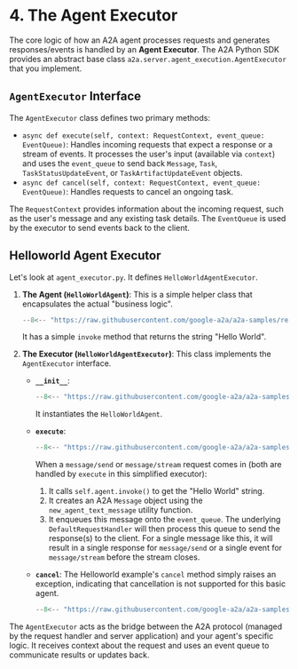 # 4. The Agent Executor

The core logic of how an A2A agent processes requests and generates responses/events is handled by an **Agent Executor**. The A2A Python SDK provides an abstract base class `a2a.server.agent_execution.AgentExecutor` that you implement.

## `AgentExecutor` Interface

The `AgentExecutor` class defines two primary methods:

- `async def execute(self, context: RequestContext, event_queue: EventQueue)`: Handles incoming requests that expect a response or a stream of events. It processes the user's input (available via `context`) and uses the `event_queue` to send back `Message`, `Task`, `TaskStatusUpdateEvent`, or `TaskArtifactUpdateEvent` objects.
- `async def cancel(self, context: RequestContext, event_queue: EventQueue)`: Handles requests to cancel an ongoing task.

The `RequestContext` provides information about the incoming request, such as the user's message and any existing task details. The `EventQueue` is used by the executor to send events back to the client.

## Helloworld Agent Executor

Let's look at `agent_executor.py`. It defines `HelloWorldAgentExecutor`.

1. **The Agent (`HelloWorldAgent`)**:
   This is a simple helper class that encapsulates the actual "business logic".

   ```python { .no-copy }
   --8<-- "https://raw.githubusercontent.com/google-a2a/a2a-samples/refs/heads/main/samples/python/agents/helloworld/agent_executor.py:HelloWorldAgent"
   ```

   It has a simple `invoke` method that returns the string "Hello World".

2. **The Executor (`HelloWorldAgentExecutor`)**:
   This class implements the `AgentExecutor` interface.

   - **`__init__`**:

     ```python { .no-copy }
     --8<-- "https://raw.githubusercontent.com/google-a2a/a2a-samples/refs/heads/main/samples/python/agents/helloworld/agent_executor.py:HelloWorldAgentExecutor_init"
     ```

     It instantiates the `HelloWorldAgent`.

   - **`execute`**:

     ```python { .no-copy }
     --8<-- "https://raw.githubusercontent.com/google-a2a/a2a-samples/refs/heads/main/samples/python/agents/helloworld/agent_executor.py:HelloWorldAgentExecutor_execute"
     ```

     When a `message/send` or `message/stream` request comes in (both are handled by `execute` in this simplified executor):

     1. It calls `self.agent.invoke()` to get the "Hello World" string.
     2. It creates an A2A `Message` object using the `new_agent_text_message` utility function.
     3. It enqueues this message onto the `event_queue`. The underlying `DefaultRequestHandler` will then process this queue to send the response(s) to the client. For a single message like this, it will result in a single response for `message/send` or a single event for `message/stream` before the stream closes.

   - **`cancel`**:
     The Helloworld example's `cancel` method simply raises an exception, indicating that cancellation is not supported for this basic agent.

     ```python { .no-copy }
     --8<-- "https://raw.githubusercontent.com/google-a2a/a2a-samples/refs/heads/main/samples/python/agents/helloworld/agent_executor.py:HelloWorldAgentExecutor_cancel"
     ```

The `AgentExecutor` acts as the bridge between the A2A protocol (managed by the request handler and server application) and your agent's specific logic. It receives context about the request and uses an event queue to communicate results or updates back.
